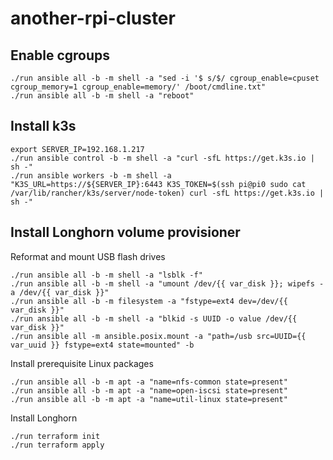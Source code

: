 # another-rpi-cluster

## Enable cgroups

```
./run ansible all -b -m shell -a "sed -i '$ s/$/ cgroup_enable=cpuset cgroup_memory=1 cgroup_enable=memory/' /boot/cmdline.txt"
./run ansible all -b -m shell -a "reboot"
```

## Install k3s

```
export SERVER_IP=192.168.1.217
./run ansible control -b -m shell -a "curl -sfL https://get.k3s.io | sh -"
./run ansible workers -b -m shell -a "K3S_URL=https://${SERVER_IP}:6443 K3S_TOKEN=$(ssh pi@pi0 sudo cat /var/lib/rancher/k3s/server/node-token) curl -sfL https://get.k3s.io | sh -"
```

## Install Longhorn volume provisioner

Reformat and mount USB flash drives
```
./run ansible all -b -m shell -a "lsblk -f"
./run ansible all -b -m shell -a "umount /dev/{{ var_disk }}; wipefs -a /dev/{{ var_disk }}"
./run ansible all -b -m filesystem -a "fstype=ext4 dev=/dev/{{ var_disk }}" 
./run ansible all -b -m shell -a "blkid -s UUID -o value /dev/{{ var_disk }}"
./run ansible all -m ansible.posix.mount -a "path=/usb src=UUID={{ var_uuid }} fstype=ext4 state=mounted" -b
```

Install prerequisite Linux packages
```
./run ansible all -b -m apt -a "name=nfs-common state=present"
./run ansible all -b -m apt -a "name=open-iscsi state=present"
./run ansible all -b -m apt -a "name=util-linux state=present"
```

Install Longhorn
```
./run terraform init
./run terraform apply
```